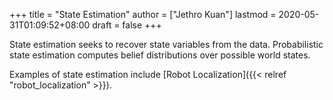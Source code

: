 +++
title = "State Estimation"
author = ["Jethro Kuan"]
lastmod = 2020-05-31T01:09:52+08:00
draft = false
+++

State estimation seeks to recover state variables from the data.
Probabilistic state estimation computes belief distributions over
possible world states.

Examples of state estimation include [Robot Localization]({{< relref "robot_localization" >}}).
